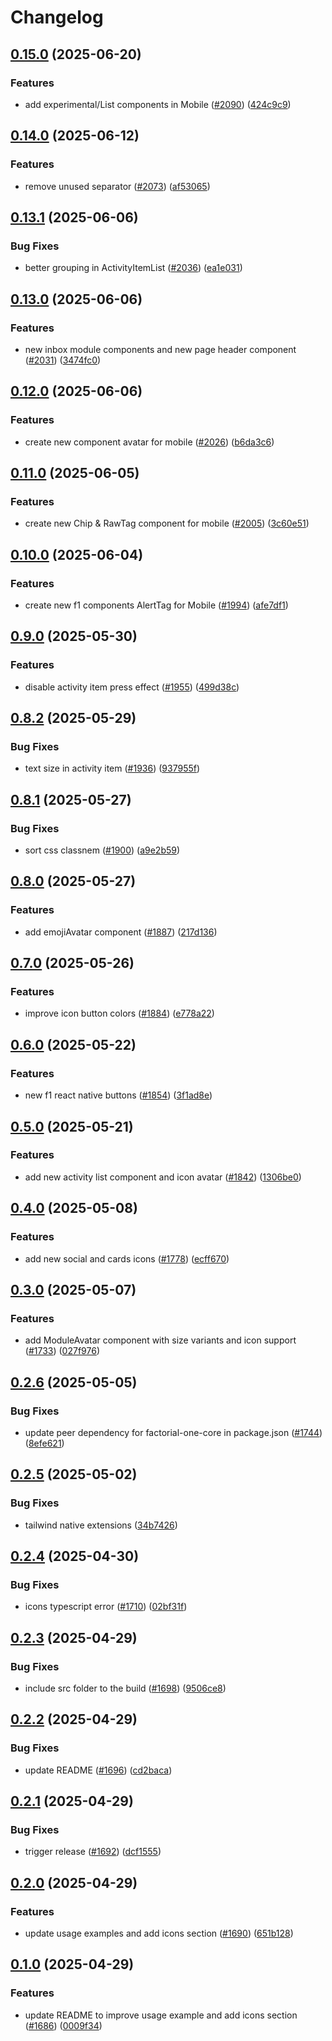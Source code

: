 # Changelog

## [0.15.0](https://github.com/factorialco/factorial-one/compare/factorial-one-react-native-v0.14.0...factorial-one-react-native-v0.15.0) (2025-06-20)


### Features

* add experimental/List components in Mobile ([#2090](https://github.com/factorialco/factorial-one/issues/2090)) ([424c9c9](https://github.com/factorialco/factorial-one/commit/424c9c929e6260691506ca7353ec7f68e782b91a))

## [0.14.0](https://github.com/factorialco/factorial-one/compare/factorial-one-react-native-v0.13.1...factorial-one-react-native-v0.14.0) (2025-06-12)


### Features

* remove unused separator ([#2073](https://github.com/factorialco/factorial-one/issues/2073)) ([af53065](https://github.com/factorialco/factorial-one/commit/af5306513a91e927a478d9299a333a5bc7849646))

## [0.13.1](https://github.com/factorialco/factorial-one/compare/factorial-one-react-native-v0.13.0...factorial-one-react-native-v0.13.1) (2025-06-06)


### Bug Fixes

* better grouping in ActivityItemList ([#2036](https://github.com/factorialco/factorial-one/issues/2036)) ([ea1e031](https://github.com/factorialco/factorial-one/commit/ea1e0314e4b159ead0e9c6d4f85d727515019571))

## [0.13.0](https://github.com/factorialco/factorial-one/compare/factorial-one-react-native-v0.12.0...factorial-one-react-native-v0.13.0) (2025-06-06)


### Features

* new inbox module components and new page header component ([#2031](https://github.com/factorialco/factorial-one/issues/2031)) ([3474fc0](https://github.com/factorialco/factorial-one/commit/3474fc056ac11ea2414a3ee017763c14f44e1123))

## [0.12.0](https://github.com/factorialco/factorial-one/compare/factorial-one-react-native-v0.11.0...factorial-one-react-native-v0.12.0) (2025-06-06)


### Features

* create new component avatar for mobile ([#2026](https://github.com/factorialco/factorial-one/issues/2026)) ([b6da3c6](https://github.com/factorialco/factorial-one/commit/b6da3c60fa98d4d4be048b684cfd6ae81e427948))

## [0.11.0](https://github.com/factorialco/factorial-one/compare/factorial-one-react-native-v0.10.0...factorial-one-react-native-v0.11.0) (2025-06-05)


### Features

* create new  Chip & RawTag component for mobile ([#2005](https://github.com/factorialco/factorial-one/issues/2005)) ([3c60e51](https://github.com/factorialco/factorial-one/commit/3c60e5181cbc46db31488dd5755abab45071f008))

## [0.10.0](https://github.com/factorialco/factorial-one/compare/factorial-one-react-native-v0.9.0...factorial-one-react-native-v0.10.0) (2025-06-04)


### Features

* create new f1 components AlertTag for Mobile ([#1994](https://github.com/factorialco/factorial-one/issues/1994)) ([afe7df1](https://github.com/factorialco/factorial-one/commit/afe7df11e763712ca5f18e228702c5d09061523f))

## [0.9.0](https://github.com/factorialco/factorial-one/compare/factorial-one-react-native-v0.8.2...factorial-one-react-native-v0.9.0) (2025-05-30)


### Features

* disable activity item press effect ([#1955](https://github.com/factorialco/factorial-one/issues/1955)) ([499d38c](https://github.com/factorialco/factorial-one/commit/499d38cc4392f88f578335c3d1453bd2a8b44e60))

## [0.8.2](https://github.com/factorialco/factorial-one/compare/factorial-one-react-native-v0.8.1...factorial-one-react-native-v0.8.2) (2025-05-29)


### Bug Fixes

* text size in activity item ([#1936](https://github.com/factorialco/factorial-one/issues/1936)) ([937955f](https://github.com/factorialco/factorial-one/commit/937955f0107f16274f5adb0f8a0f6bfe89f97d9d))

## [0.8.1](https://github.com/factorialco/factorial-one/compare/factorial-one-react-native-v0.8.0...factorial-one-react-native-v0.8.1) (2025-05-27)


### Bug Fixes

* sort css classnem ([#1900](https://github.com/factorialco/factorial-one/issues/1900)) ([a9e2b59](https://github.com/factorialco/factorial-one/commit/a9e2b59554a83d164e1e32b88890886c6f5fa43b))

## [0.8.0](https://github.com/factorialco/factorial-one/compare/factorial-one-react-native-v0.7.0...factorial-one-react-native-v0.8.0) (2025-05-27)


### Features

* add emojiAvatar component ([#1887](https://github.com/factorialco/factorial-one/issues/1887)) ([217d136](https://github.com/factorialco/factorial-one/commit/217d136e2fb693f72f21c506616128ad29ee6cf5))

## [0.7.0](https://github.com/factorialco/factorial-one/compare/factorial-one-react-native-v0.6.0...factorial-one-react-native-v0.7.0) (2025-05-26)


### Features

* improve icon button colors ([#1884](https://github.com/factorialco/factorial-one/issues/1884)) ([e778a22](https://github.com/factorialco/factorial-one/commit/e778a227cc5e44d0d3680f7388b008707b1bc73d))

## [0.6.0](https://github.com/factorialco/factorial-one/compare/factorial-one-react-native-v0.5.0...factorial-one-react-native-v0.6.0) (2025-05-22)


### Features

* new f1 react native buttons ([#1854](https://github.com/factorialco/factorial-one/issues/1854)) ([3f1ad8e](https://github.com/factorialco/factorial-one/commit/3f1ad8ea127ce1629a86a7706d99cc9cba019886))

## [0.5.0](https://github.com/factorialco/factorial-one/compare/factorial-one-react-native-v0.4.0...factorial-one-react-native-v0.5.0) (2025-05-21)


### Features

* add new activity list component and icon avatar ([#1842](https://github.com/factorialco/factorial-one/issues/1842)) ([1306be0](https://github.com/factorialco/factorial-one/commit/1306be0cc0f765177db4f309642dc6ffafc8f1f5))

## [0.4.0](https://github.com/factorialco/factorial-one/compare/factorial-one-react-native-v0.3.0...factorial-one-react-native-v0.4.0) (2025-05-08)


### Features

* add new social and cards icons ([#1778](https://github.com/factorialco/factorial-one/issues/1778)) ([ecff670](https://github.com/factorialco/factorial-one/commit/ecff6700581baf0ca809f4018d2a4e8fd82c18a9))

## [0.3.0](https://github.com/factorialco/factorial-one/compare/factorial-one-react-native-v0.2.6...factorial-one-react-native-v0.3.0) (2025-05-07)


### Features

* add ModuleAvatar component with size variants and icon support ([#1733](https://github.com/factorialco/factorial-one/issues/1733)) ([027f976](https://github.com/factorialco/factorial-one/commit/027f976ccad9286970b58130fc7296f88e852429))

## [0.2.6](https://github.com/factorialco/factorial-one/compare/factorial-one-react-native-v0.2.5...factorial-one-react-native-v0.2.6) (2025-05-05)


### Bug Fixes

* update peer dependency for factorial-one-core in package.json ([#1744](https://github.com/factorialco/factorial-one/issues/1744)) ([8efe621](https://github.com/factorialco/factorial-one/commit/8efe6214e15f2c6ff492620ac6820f8aa32c0b5f))

## [0.2.5](https://github.com/factorialco/factorial-one/compare/factorial-one-react-native-v0.2.4...factorial-one-react-native-v0.2.5) (2025-05-02)


### Bug Fixes

* tailwind native extensions ([34b7426](https://github.com/factorialco/factorial-one/commit/34b7426c823bb0db095a7193190004b5226e3ec9))

## [0.2.4](https://github.com/factorialco/factorial-one/compare/factorial-one-react-native-v0.2.3...factorial-one-react-native-v0.2.4) (2025-04-30)


### Bug Fixes

* icons typescript error ([#1710](https://github.com/factorialco/factorial-one/issues/1710)) ([02bf31f](https://github.com/factorialco/factorial-one/commit/02bf31fbdab9f382d870c71969aa586eb2636c5c))

## [0.2.3](https://github.com/factorialco/factorial-one/compare/factorial-one-react-native-v0.2.2...factorial-one-react-native-v0.2.3) (2025-04-29)


### Bug Fixes

* include src folder to the build ([#1698](https://github.com/factorialco/factorial-one/issues/1698)) ([9506ce8](https://github.com/factorialco/factorial-one/commit/9506ce8f57399f511e4672b1796d3f45d9dc4aba))

## [0.2.2](https://github.com/factorialco/factorial-one/compare/factorial-one-react-native-v0.2.1...factorial-one-react-native-v0.2.2) (2025-04-29)


### Bug Fixes

* update README ([#1696](https://github.com/factorialco/factorial-one/issues/1696)) ([cd2baca](https://github.com/factorialco/factorial-one/commit/cd2baca1e73eec23c1a28f3dcf7a0d3df24aa11a))

## [0.2.1](https://github.com/factorialco/factorial-one/compare/factorial-one-react-native-v0.2.0...factorial-one-react-native-v0.2.1) (2025-04-29)


### Bug Fixes

* trigger release ([#1692](https://github.com/factorialco/factorial-one/issues/1692)) ([dcf1555](https://github.com/factorialco/factorial-one/commit/dcf1555f8e54d9a2145d63bffd8684c3366d7b46))

## [0.2.0](https://github.com/factorialco/factorial-one/compare/factorial-one-react-native-v0.1.0...factorial-one-react-native-v0.2.0) (2025-04-29)


### Features

* update usage examples and add icons section ([#1690](https://github.com/factorialco/factorial-one/issues/1690)) ([651b128](https://github.com/factorialco/factorial-one/commit/651b1282ae0742883390019fb85886a163088c2d))

## [0.1.0](https://github.com/factorialco/factorial-one/compare/factorial-one-react-native-v0.0.1...factorial-one-react-native-v0.1.0) (2025-04-29)


### Features

* update README to improve usage example and add icons section ([#1686](https://github.com/factorialco/factorial-one/issues/1686)) ([0009f34](https://github.com/factorialco/factorial-one/commit/0009f340289c76cd44c22ada37041bb38ca4637a))
